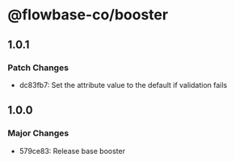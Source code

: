 # @flowbase-co/booster

## 1.0.1

### Patch Changes

- dc83fb7: Set the attribute value to the default if validation fails

## 1.0.0

### Major Changes

- 579ce83: Release base booster
